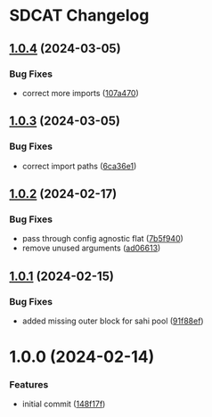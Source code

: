 # SDCAT Changelog

## [1.0.4](https://github.com/mbari-org/sdcat/compare/v1.0.3...v1.0.4) (2024-03-05)


### Bug Fixes

* correct more imports ([107a470](https://github.com/mbari-org/sdcat/commit/107a470a12abaac020a1bcb7e9749581e882eea8))

## [1.0.3](https://github.com/mbari-org/sdcat/compare/v1.0.2...v1.0.3) (2024-03-05)


### Bug Fixes

* correct import paths ([6ca36e1](https://github.com/mbari-org/sdcat/commit/6ca36e13a321cf8a4460a2598cf8f1e6cf73c2c3))

## [1.0.2](https://github.com/mbari-org/sdcat/compare/v1.0.1...v1.0.2) (2024-02-17)


### Bug Fixes

* pass through config agnostic flat ([7b5f940](https://github.com/mbari-org/sdcat/commit/7b5f940bae4a10591f0c7c14b87f2a60b14d69c2))
* remove unused arguments ([ad06613](https://github.com/mbari-org/sdcat/commit/ad066138a233b0bcb79fda18c50b54da658fe545))

## [1.0.1](https://github.com/mbari-org/sdcat/compare/v1.0.0...v1.0.1) (2024-02-15)


### Bug Fixes

* added missing outer block for sahi pool ([91f88ef](https://github.com/mbari-org/sdcat/commit/91f88efdffde043c365b4b8871c4d6eae0e64f25))

# 1.0.0 (2024-02-14)


### Features

* initial commit ([148f17f](https://github.com/mbari-org/sdcat/commit/148f17f4a1e5af2a03380de964ff1140052d53b8))
